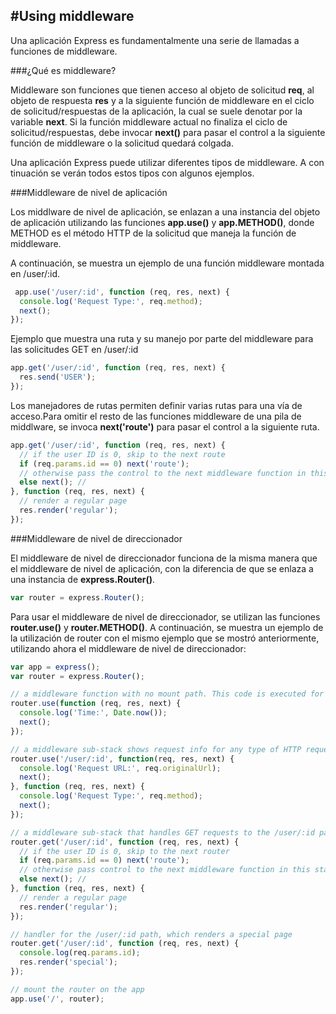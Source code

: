 #Using middleware
---

Una aplicación Express es fundamentalmente una serie de llamadas a funciones de middleware.

###¿Qué es middleware?

Middleware son funciones que tienen acceso al objeto de solicitud __req__, al objeto de respuesta __res__ y a la siguiente función de middleware en el ciclo de solicitud/respuestas de la aplicación, la cual se suele denotar por la variable __next__. Si la función middleware actual no finaliza el ciclo de solicitud/respuestas, debe invocar __next()__ para pasar el control a la siguiente función de middleware o la solicitud quedará colgada.

Una aplicación Express puede utilizar diferentes tipos de middleware. A con
tinuación se verán todos estos tipos con algunos ejemplos.

###Middleware de nivel de aplicación

Los middlware de nivel de aplicación, se enlazan a una instancia del objeto de aplicación utilizando las funciones __app.use()__ y __app.METHOD()__, donde METHOD es el método HTTP de la solicitud que maneja la función de middleware.

A continuación, se muestra un ejemplo de una función middleware montada en /user/:id.

```js
 app.use('/user/:id', function (req, res, next) {
  console.log('Request Type:', req.method);
  next();
});
```

Ejemplo que muestra una ruta y su manejo por parte del middleware para las solicitudes GET en /user/:id

```js
app.get('/user/:id', function (req, res, next) {
  res.send('USER');
});
```

Los manejadores de rutas permiten definir varias rutas para una vía de acceso.Para omitir el resto de las funciones middleware de una pila de middlware, se invoca __next('route')__ para pasar el control a la siguiente ruta.

```js
app.get('/user/:id', function (req, res, next) {
  // if the user ID is 0, skip to the next route
  if (req.params.id == 0) next('route');
  // otherwise pass the control to the next middleware function in this stack
  else next(); //
}, function (req, res, next) {
  // render a regular page
  res.render('regular');
});
```

###Middleware de nivel de direccionador

El middleware de nivel de direccionador funciona de la misma manera que el middleware de nivel de aplicación, con la diferencia de que se enlaza a una instancia de __express.Router()__.

```js
var router = express.Router();
```
Para usar el middleware de nivel de direccionador, se utilizan las funciones __router.use()__ y __router.METHOD()__. A continuación, se muestra un ejemplo de la utilización de router con el mismo ejemplo que se mostró anteriormente, utilizando ahora el middleware de nivel de direccionador:

```js
var app = express();
var router = express.Router();

// a middleware function with no mount path. This code is executed for every request to the router
router.use(function (req, res, next) {
  console.log('Time:', Date.now());
  next();
});

// a middleware sub-stack shows request info for any type of HTTP request to the /user/:id path
router.use('/user/:id', function(req, res, next) {
  console.log('Request URL:', req.originalUrl);
  next();
}, function (req, res, next) {
  console.log('Request Type:', req.method);
  next();
});

// a middleware sub-stack that handles GET requests to the /user/:id path
router.get('/user/:id', function (req, res, next) {
  // if the user ID is 0, skip to the next router
  if (req.params.id == 0) next('route');
  // otherwise pass control to the next middleware function in this stack
  else next(); //
}, function (req, res, next) {
  // render a regular page
  res.render('regular');
});

// handler for the /user/:id path, which renders a special page
router.get('/user/:id', function (req, res, next) {
  console.log(req.params.id);
  res.render('special');
});

// mount the router on the app
app.use('/', router);
```

